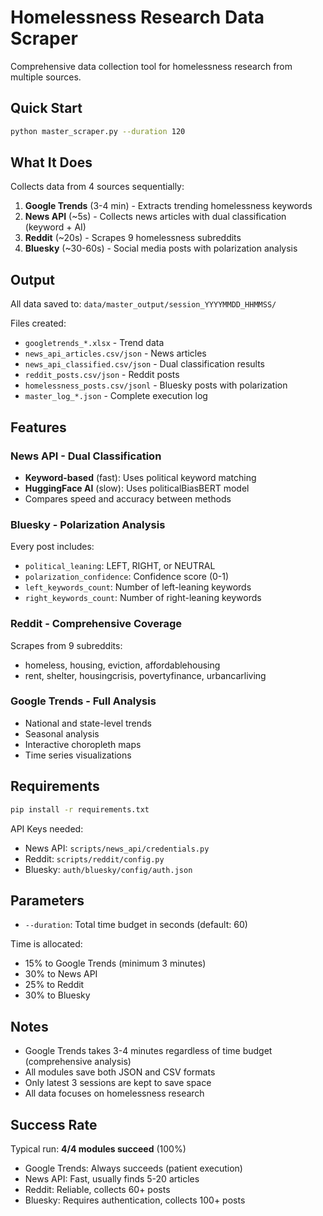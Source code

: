 # Homelessness Research Data Scraper

Comprehensive data collection tool for homelessness research from multiple sources.

## Quick Start

```bash
python master_scraper.py --duration 120
```

## What It Does

Collects data from 4 sources sequentially:

1. **Google Trends** (3-4 min) - Extracts trending homelessness keywords
2. **News API** (~5s) - Collects news articles with dual classification (keyword + AI)
3. **Reddit** (~20s) - Scrapes 9 homelessness subreddits
4. **Bluesky** (~30-60s) - Social media posts with polarization analysis

## Output

All data saved to: `data/master_output/session_YYYYMMDD_HHMMSS/`

Files created:
- `googletrends_*.xlsx` - Trend data
- `news_api_articles.csv/json` - News articles
- `news_api_classified.csv/json` - Dual classification results
- `reddit_posts.csv/json` - Reddit posts
- `homelessness_posts.csv/jsonl` - Bluesky posts with polarization
- `master_log_*.json` - Complete execution log

## Features

### News API - Dual Classification
- **Keyword-based** (fast): Uses political keyword matching
- **HuggingFace AI** (slow): Uses politicalBiasBERT model
- Compares speed and accuracy between methods

### Bluesky - Polarization Analysis
Every post includes:
- `political_leaning`: LEFT, RIGHT, or NEUTRAL
- `polarization_confidence`: Confidence score (0-1)
- `left_keywords_count`: Number of left-leaning keywords
- `right_keywords_count`: Number of right-leaning keywords

### Reddit - Comprehensive Coverage
Scrapes from 9 subreddits:
- homeless, housing, eviction, affordablehousing
- rent, shelter, housingcrisis, povertyfinance, urbancarliving

### Google Trends - Full Analysis
- National and state-level trends
- Seasonal analysis
- Interactive choropleth maps
- Time series visualizations

## Requirements

```bash
pip install -r requirements.txt
```

API Keys needed:
- News API: `scripts/news_api/credentials.py`
- Reddit: `scripts/reddit/config.py`
- Bluesky: `auth/bluesky/config/auth.json`

## Parameters

- `--duration`: Total time budget in seconds (default: 60)

Time is allocated:
- 15% to Google Trends (minimum 3 minutes)
- 30% to News API
- 25% to Reddit
- 30% to Bluesky

## Notes

- Google Trends takes 3-4 minutes regardless of time budget (comprehensive analysis)
- All modules save both JSON and CSV formats
- Only latest 3 sessions are kept to save space
- All data focuses on homelessness research

## Success Rate

Typical run: **4/4 modules succeed** (100%)
- Google Trends: Always succeeds (patient execution)
- News API: Fast, usually finds 5-20 articles
- Reddit: Reliable, collects 60+ posts
- Bluesky: Requires authentication, collects 100+ posts
